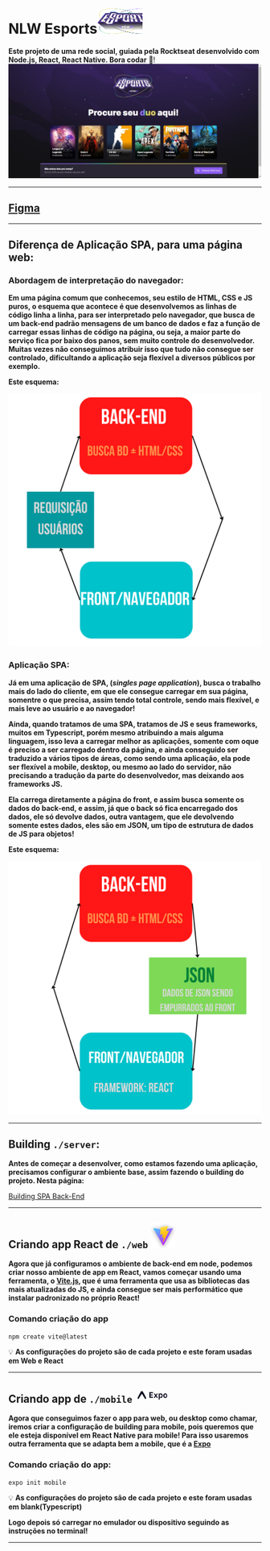 # NLW Esports<img height="50" width="90" src="./assets/img/NLW_esports-logo.png">

**Este projeto de uma rede social, guiada pela Rocktseat desenvolvido com Node.js, React, React Native. Bora codar** 🚀!
<img src="./assets/img/Desktop.jpeg">

--- 
## [Figma](https://www.figma.com/community/file/1150897317533332617)

---


## Diferença de Aplicação SPA, para uma página web:

### Abordagem de interpretação do navegador:

**Em uma página comum que conhecemos, seu estilo de HTML, CSS e JS puros, o esquema que acontece é que desenvolvemos as linhas de código linha a linha, para ser interpretado pelo navegador, que busca de um back-end padrão mensagens de um banco de dados e faz a função de carregar essas linhas de código na página, ou seja, a maior parte do serviço fica por baixo dos panos, sem muito controle do desenvolvedor. Muitas vezes não conseguimos atribuir isso que tudo não consegue ser controlado, dificultando a aplicação seja flexível a diversos públicos por exemplo.**

**Este esquema:**

![Back-End.png](./assets/img/Back-End.png)

### Aplicação SPA:

**Já em uma aplicação de SPA, (*singles page application*), busca o trabalho mais do lado do cliente, em que ele consegue carregar em sua página, somentre o que precisa, assim tendo total controle, sendo mais flexível, e mais leve ao usuário e ao navegador!**

**Ainda, quando tratamos de uma SPA, tratamos de JS e seus frameworks, muitos em Typescript, porém mesmo atribuindo a mais alguma linguagem, isso leva a carregar melhor as aplicações, somente com oque é preciso a ser carregado dentro da página, e ainda conseguido ser traduzido a vários tipos de áreas, como sendo uma aplicação, ela pode ser flexível a mobile, desktop, ou mesmo ao lado do servidor, não precisando a tradução da parte do desenvolvedor, mas deixando aos frameworks JS.** 

**Ela carrega diretamente a página do front, e assim busca somente os dados do back-end, e assim, já que o back só fica encarregado dos dados, ele só devolve dados, outra vantagem, que ele devolvendo somente estes dados, eles são em JSON, um tipo de estrutura de dados de JS para objetos!**

**Este esquema:**

![SPA.png](./assets/img/SPA.png)

---

## Building `./server`:

**Antes de começar a desenvolver, como estamos fazendo uma aplicação, precisamos configurar o ambiente base, assim fazendo o building do projeto. Nesta página:**

[Building SPA Back-End](https://www.notion.so/Building-SPA-Back-End-17fa16f5a68f4d9189de9a6bfe2a2a17)

---

## Criando app React de `./web` <img height="50" src="./assets/img/ViteJS.png">

**Agora que já configuramos o ambiente de back-end em node, podemos criar nosso ambiente de app em React, vamos começar usando uma ferramenta, o [Vite.js](https://vitejs.dev/), que é uma ferramenta que usa as bibliotecas das mais atualizadas do JS, e ainda consegue ser mais performático que instalar padronizado no próprio React!**

### Comando criação do app

```jsx
npm create vite@latest
```

<aside>

💡 **As configurações do projeto são de cada projeto e este foram usadas em Web e React**

</aside>

---

## Criando app de `./mobile` <img height="30" src="./assets/img/expo.jpg">

**Agora que conseguimos fazer o app para web, ou desktop como chamar, iremos criar a configuração de building para mobile, pois queremos que ele esteja disponível em React Native para mobile! Para isso usaremos outra ferramenta que se adapta bem a mobile, que é a [Expo](https://expo.dev/)**

### Comando criação do app:

```jsx
expo init mobile
```

<aside>

💡 **As configurações do projeto são de cada projeto e este foram usadas em blank(Typescript)**

</aside>

**Logo depois só carregar no emulador ou dispositivo seguindo as instruções no terminal!**

---